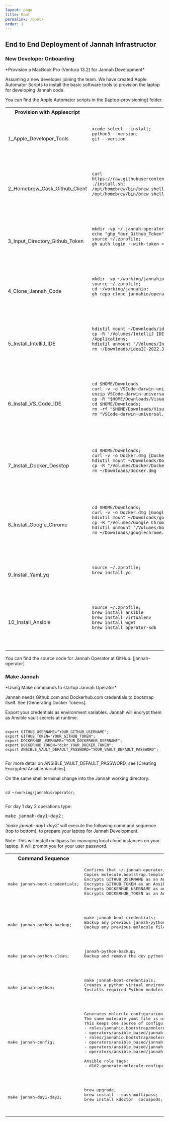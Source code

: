 ```yaml
---
layout: page
title: Boot
permalink: /boot/
order: 1
---
```

End to End Deployment of Jannah Infrastructor
---------------------------------------------

<h3>New Developer Onboarding</h3>
*Provision a MacBook Pro (Ventura 13.2) for Jannah Development*

Assuming a new developer joining the team.  We have created Apple Automator Scripts
to install the basic software tools to provision the laptop for developing 
Jannah code. 

You can find the Apple Automator scripts in the [laptop-provisioning] folder.
<table>
        <th>
        Provision with Applescript
        </th>
        <th>
        Description
        </th>
        <th>
        Comments
        </th>
        <tr>
            <td>
1_Apple_Developer_Tools
            </td>
            <td>
                <pre>
                    <code>
xcode-select --install;<br>python3 --version;<br>git --version<br>
                    </code>
                </pre>
            </td>
            <td>
Install Apple Developer tools. i.e xcode, git, python3 etc.<br>
            </td>
        </tr>
        <tr>
            <td>
2_Homebrew_Cask_Github_Client
            </td>
            <td>
                <pre>
                    <code>
curl https://raw.githubusercontent.com/Homebrew/install/HEAD/install.sh;<br>./install.sh;<br>/opt/homebrew/bin/brew shellenv >> ~/.zprofile;<br>/opt/homebrew/bin/brew shellenv<br>
                    </code>
                </pre>
            </td>
            <td>
Install Homebrew, Cask, and Github.com client.<br>
            </td>
        </tr>
        <tr>
            <td>
3_Input_Directory_Github_Token
            </td>
            <td>
                <pre>
                    <code>
mkdir -vp ~/.jannah-operator;<br>echo "ghp_Your_Github_Token" > ~/.jannah-operator/git_token.txt;<br>source ~/.zprofile;<br>gh auth login --with-token < ~/.jannah-operator/git_token.txt<br>
                    </code>
                </pre>
            </td>
            <td>
<a href="https://docs.github.com/en/authentication/keeping-your-account-and-data-secure/creating-a-personal-access-token" title="Generate a Github token"><br>Generate a Github.com token</a> and login to Github.<br>
            </td>
        </tr>
        <tr>
            <td>
4_Clone_Jannah_Code
            </td>
            <td>
                <pre>
                    <code>
mkdir -vp ~/working/jannahio;<br>source ~/.zprofile;<br>cd ~/working/jannahio;<br>gh repo clone jannahio/operator<br>
                    </code>
                </pre>
            </td>
            <td>
Create a 'working' directory, and clone the Jannah repository.<br>
            </td>
        </tr>
        <tr>
            <td>
5_Install_IntelliJ_IDE
            </td>
            <td>
                <pre>
                    <code>
hdiutil mount ~/Downloads/ideaIC-2022.3.2-aarch64.dmg;<br>cp -R '/Volumes/IntelliJ IDEA CE/IntelliJ IDEA CE.app' /Applications;<br>hdiutil unmount "/Volumes/IntelliJ IDEA CE/IntelliJ IDEA CE.app";<br>rm ~/Downloads/ideaIC-2022.3.2-aarch64.dmg;<br>
                    </code>
                </pre>
            </td>
            <td>
Download, mount, and copy IntelliJ IDE<br>to your MacOS Applications folder.<br>
            </td>
        </tr>
        <tr>
            <td>
6_Install_VS_Code_IDE
            </td>
            <td>
                <pre>
                    <code>
cd $HOME/Downloads<br>curl -v -o VSCode-darwin-universal.zip [VS Code IDE]<br>unzip VSCode-darwin-universal.zip;<br>cp -R "$HOME/Downloads/Visual Studio Code.app" /Applications/;<br>cd $HOME/Downloads;<br>rm -rf "$HOME/Downloads/Visual Studio Code.app";<br>rm "VSCode-darwin-universal.zip"<br>
                    </code>
                </pre>
            </td>
            <td>
Download [VS Code IDE], unzip, and copy VS Code IDE<br>to your MacOS Applications folder.<br>
            </td>
        </tr>
        <tr>
            <td>
7_Install_Docker_Desktop
            </td>
            <td>
                <pre>
                    <code>
cd $HOME/Downloads;<br>curl -v -o Docker.dmg [Docker Desktop];<br>hdiutil mount ~/Downloads/Docker.dmg;<br>cp -R "/Volumes/Docker/Docker.app" /Applications/;<br>rm ~/Downloads/Docker.dmg<br>
                    </code>
                </pre>
            </td>
            <td>
Download, mount, and copy Docker Desktop<br>to your MacOS Applications folder.<br>
            </td>
        </tr>
        <tr>
            <td>
8_Install_Google_Chrome
            </td>
            <td>
                <pre>
                    <code>
cd $HOME/Downloads;<br>curl -v -o Docker.dmg [Google Chrome];<br>hdiutil mount ~/Downloads/googlechrome.dmg;<br>cp -R "/Volumes/Google Chrome/Google Chrome.app" /Applications/;<br>hdiutil unmount "/Volumes/Google Chrome/Google Chrome.app";<br>rm ~/Downloads/googlechrome.dmg<br>
                    </code>
                </pre>
            </td>
            <td>
Download, mount, and copy Chrome<br>to your MacOS Applications folder.<br>
            </td>
        </tr>
        <tr>
            <td>
9_Install_Yaml_yq
            </td>
            <td>
                <pre>
                    <code>
source ~/.zprofile;<br>brew install yq<br>
                    </code>
                </pre>
            </td>
            <td>
Install yq for yaml command line editing.<br>
            </td>
        </tr>
        <tr>
            <td>
10_Install_Ansible
            </td>
            <td>
                <pre>
                    <code>
source ~/.zprofile;<br>brew install ansible<br>brew install virtualenv<br>brew install wget<br>brew install operator-sdk<br>
                    </code>
                </pre>
            </td>
            <td>
Installs Ansible and related tooling for automation tasks.<br>
            </td>
        </tr>
</table>


You can find the source code for Jannah Operator at GitHub:
[jannah-operator] 



<h3>Make Jannah</h3>
*Using Make commands to startup Jannah Operator*

Jannah needs Github.com and Dockerhub.com credentials
to bootstrap itself. See [Generating Docker Tokens].

Export your credentials as environment variables. Jannah will encrypt them as 
Ansible vault secrets at runtime.
<pre>
    <code>
export GITHUB_USERNAME="YOUR_GITHUB_USERNAME";
export GITHUB_TOKEN="YOUR_GITHUB_TOKEN";
export DOCKERHUB_USERNAME="YOUR_DOCKERHUB_USERNAME";
export DOCKERHUB_TOKEN="dckr_YOUR_DOCKER_TOKEN";
export ANSIBLE_VAULT_DEFAULT_PASSWORD="YOUR_VAULT_DEFAULT_PASSWORD"; 
    </code>
</pre>
For more detail on ANSIBLE_VAULT_DEFAULT_PASSWORD, see [Creating Encrypted Ansible Variables].


On the same shell terminal change into the Jannah
working directory:
<pre>
    <code>
cd ~/working/jannahio/operator;
    </code>
</pre>

For day 1 day 2 operations type:
<pre>
make jannah-day1-day2;
</pre>
_'make jannah-day1-day2'_ will execute the following command sequence (top to bottom), to prepare your laptop for Jannah Development.



Note: This will install multipass for managing
local cloud instances on your laptop. It will prompt you for your user password.
<table>
  <tr>
        <th>
         Command Sequence
        </th>
        <th>
        Description
        </th>
  </tr>
        <tr>
            <td><pre>
make jannah-boot-credentials;
            </td></pre>
            <td><pre>
Confirms that ~/.jannah-operator/ exists;<br>Copies molecule.bootstrap.template.yml to ~/.jannah-operator/;<br>Encrypts GITHUB_USERNAME as an Ansible vault variable;<br>Encrypts GITHUB_TOKEN as an Ansible vault variable;<br>Encrypts DOCKERHUB_USERNAME as an Ansible vault variable;<br>Encrypts DOCKERHUB_TOKEN as an Ansible vault variable;<br>
            </td></pre>
        </tr>
        <tr>
            <td><pre>
make jannah-python-backup;
            </td></pre>
            <td><pre>
make jannah-boot-credentials;<br>Backup any previous jannah-python virtual environment.<br>Backup any previous molecule file.<br>
            </td></pre>
        </tr>
        <tr>
            <td><pre>
make jannah-python-clean;
            </td></pre>
            <td><pre>
jannah-python-backup;<br>Backup and remove the dev python virtual environment<br>
            </td></pre>
        </tr>
        <tr>
            <td><pre>
make jannah-python;
            </td></pre>
            <td><pre>
make jannah-boot-credentials;<br>Creates a python virtual environment for working with Jannah.<br>Installs required Python modules for bootstrapping.<br>
            </td></pre>
        </tr>
        <tr>
            <td><pre>
make jannah-config;
            </td></pre>
            <td><pre>
Generates molecule configuration files for all down stream Ansible Playbook roles.<br>The same molecule yaml file is used to hydrate the configuration of the Python Charm.<br>This keeps one source of configuration for all down stream components. <br>- roles/jannahio.bootstrap/molecule/default/molecule.yml.<br>- operators/ansible_based/jannah-operator/molecule/default/molecule.yml.<br>- roles/jannahio.bootstrap/molecule/default/.env.<br>- operators/ansible_based/jannah-operator/molecule/default/.env.<br>- operators/ansible_based/jannah-operator/roles/install/defaults/main.yml.<br>- operators/ansible_based/jannah-operator/roles/requirements/defaults/main.yml.<br><br>Ansible role tags: <br>- d1d2-generate-molecule-configurations<br>
            </td></pre>
        </tr>
        <tr>
            <td><pre>
make jannah-day1-day2;
            </td></pre>
            <td><pre>
brew upgrade;<br>brew install --cask multipass;<br>brew install kdoctor  cocoapods;<br>
            </td></pre>
        </tr>
</table>



['Docker Desktop']: https://desktop.docker.com/mac/main/arm64/Docker.dmg?utm_source=docker&utm_medium=webreferral&utm_campaign=dd-smartbutton&utm_location=module
['jannah-operator']: https://github.com/jannahio/operator
['jannah-organization']: https://github.com/jannahio
['laptop-provisioning']: https://github.com/jannahio/operator/ansible/roles/jannahio.day1day2/tasks/laptop_provisioning/
['IntelliJ IDE']: https://download.jetbrains.com/idea/ideaIC-2022.3.2-aarch64.dmg?_gl=1*1m2uf1n*_ga*MTU0NTQ0NDIwMS4xNjc1NDQ4MDAy*_ga_9J976DJZ68*MTY3NTQ0ODAwMS4xLjEuMTY3NTQ0ODEyOS4wLjAuMA..&_ga=2.260209485.1373883433.1675448002-1545444201.1675448002
['VS Code IDE']: https://az764295.vo.msecnd.net/stable/e2816fe719a4026ffa1ee0189dc89bdfdbafb164/VSCode-darwin-universal.zip
['Google Chrome']: https://dl.google.com/chrome/mac/universal/stable/GGRO/googlechrome.dmg
['Docker Desktop']: https://desktop.docker.com/mac/main/arm64/Docker.dmg?utm_source=docker&utm_medium=webreferral&utm_campaign=dd-smartbutton&utm_location=module
['Molecule Configuration']: https://molecule.readthedocs.io/en/latest/configuration.html
['Jannah Get Start']: https:operator.jannah.io/boot
